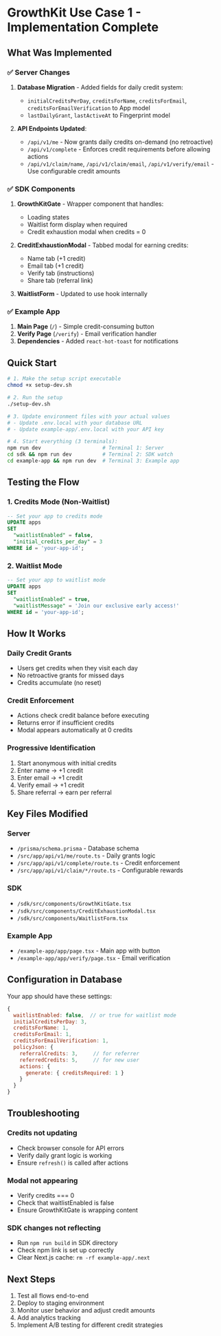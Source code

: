 # GrowthKit Use Case 1 - Implementation Complete

## What Was Implemented

### ✅ Server Changes
1. **Database Migration** - Added fields for daily credit system:
   - `initialCreditsPerDay`, `creditsForName`, `creditsForEmail`, `creditsForEmailVerification` to App model
   - `lastDailyGrant`, `lastActiveAt` to Fingerprint model

2. **API Endpoints Updated**:
   - `/api/v1/me` - Now grants daily credits on-demand (no retroactive)
   - `/api/v1/complete` - Enforces credit requirements before allowing actions
   - `/api/v1/claim/name`, `/api/v1/claim/email`, `/api/v1/verify/email` - Use configurable credit amounts

### ✅ SDK Components
1. **GrowthKitGate** - Wrapper component that handles:
   - Loading states
   - Waitlist form display when required
   - Credit exhaustion modal when credits = 0

2. **CreditExhaustionModal** - Tabbed modal for earning credits:
   - Name tab (+1 credit)
   - Email tab (+1 credit)
   - Verify tab (instructions)
   - Share tab (referral link)

3. **WaitlistForm** - Updated to use hook internally

### ✅ Example App
1. **Main Page** (`/`) - Simple credit-consuming button
2. **Verify Page** (`/verify`) - Email verification handler
3. **Dependencies** - Added `react-hot-toast` for notifications

## Quick Start

```bash
# 1. Make the setup script executable
chmod +x setup-dev.sh

# 2. Run the setup
./setup-dev.sh

# 3. Update environment files with your actual values
# - Update .env.local with your database URL
# - Update example-app/.env.local with your API key

# 4. Start everything (3 terminals):
npm run dev                    # Terminal 1: Server
cd sdk && npm run dev          # Terminal 2: SDK watch
cd example-app && npm run dev  # Terminal 3: Example app
```

## Testing the Flow

### 1. Credits Mode (Non-Waitlist)
```sql
-- Set your app to credits mode
UPDATE apps 
SET 
  "waitlistEnabled" = false,
  "initial_credits_per_day" = 3
WHERE id = 'your-app-id';
```

### 2. Waitlist Mode
```sql
-- Set your app to waitlist mode
UPDATE apps 
SET 
  "waitlistEnabled" = true,
  "waitlistMessage" = 'Join our exclusive early access!'
WHERE id = 'your-app-id';
```

## How It Works

### Daily Credit Grants
- Users get credits when they visit each day
- No retroactive grants for missed days
- Credits accumulate (no reset)

### Credit Enforcement
- Actions check credit balance before executing
- Returns error if insufficient credits
- Modal appears automatically at 0 credits

### Progressive Identification
1. Start anonymous with initial credits
2. Enter name → +1 credit
3. Enter email → +1 credit
4. Verify email → +1 credit
5. Share referral → earn per referral

## Key Files Modified

### Server
- `/prisma/schema.prisma` - Database schema
- `/src/app/api/v1/me/route.ts` - Daily grants logic
- `/src/app/api/v1/complete/route.ts` - Credit enforcement
- `/src/app/api/v1/claim/*/route.ts` - Configurable rewards

### SDK
- `/sdk/src/components/GrowthKitGate.tsx`
- `/sdk/src/components/CreditExhaustionModal.tsx`
- `/sdk/src/components/WaitlistForm.tsx`

### Example App
- `/example-app/app/page.tsx` - Main app with button
- `/example-app/app/verify/page.tsx` - Email verification

## Configuration in Database

Your app should have these settings:
```javascript
{
  waitlistEnabled: false,  // or true for waitlist mode
  initialCreditsPerDay: 3,
  creditsForName: 1,
  creditsForEmail: 1,
  creditsForEmailVerification: 1,
  policyJson: {
    referralCredits: 3,     // for referrer
    referredCredits: 5,     // for new user
    actions: {
      generate: { creditsRequired: 1 }
    }
  }
}
```

## Troubleshooting

### Credits not updating
- Check browser console for API errors
- Verify daily grant logic is working
- Ensure `refresh()` is called after actions

### Modal not appearing
- Verify credits === 0
- Check that waitlistEnabled is false
- Ensure GrowthKitGate is wrapping content

### SDK changes not reflecting
- Run `npm run build` in SDK directory
- Check npm link is set up correctly
- Clear Next.js cache: `rm -rf example-app/.next`

## Next Steps

1. Test all flows end-to-end
2. Deploy to staging environment
3. Monitor user behavior and adjust credit amounts
4. Add analytics tracking
5. Implement A/B testing for different credit strategies
